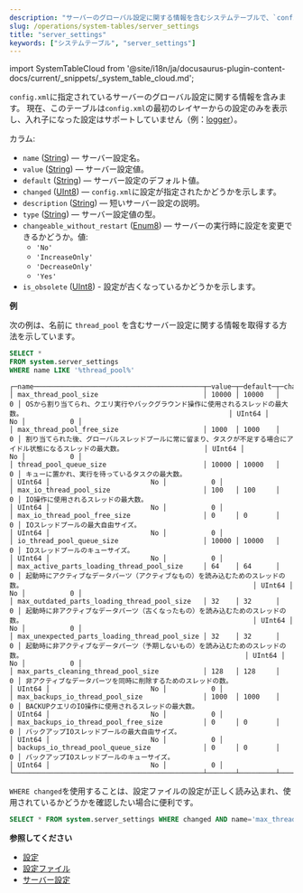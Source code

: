 ```yaml
---
description: "サーバーのグローバル設定に関する情報を含むシステムテーブルで、`config.xml`に指定されています。"
slug: /operations/system-tables/server_settings
title: "server_settings"
keywords: ["システムテーブル", "server_settings"]
---
```

import SystemTableCloud from '@site/i18n/ja/docusaurus-plugin-content-docs/current/_snippets/_system_table_cloud.md';

<SystemTableCloud/>

`config.xml`に指定されているサーバーのグローバル設定に関する情報を含みます。
現在、このテーブルは`config.xml`の最初のレイヤーからの設定のみを表示し、入れ子になった設定はサポートしていません（例：[logger](../../operations/server-configuration-parameters/settings.md#logger)）。

カラム:

- `name` ([String](../../sql-reference/data-types/string.md)) — サーバー設定名。
- `value` ([String](../../sql-reference/data-types/string.md)) — サーバー設定値。
- `default` ([String](../../sql-reference/data-types/string.md)) — サーバー設定のデフォルト値。
- `changed` ([UInt8](../../sql-reference/data-types/int-uint.md#uint-ranges)) — `config.xml`に設定が指定されたかどうかを示します。
- `description` ([String](../../sql-reference/data-types/string.md)) — 短いサーバー設定の説明。
- `type` ([String](../../sql-reference/data-types/string.md)) — サーバー設定値の型。
- `changeable_without_restart` ([Enum8](../../sql-reference/data-types/enum.md)) — サーバーの実行時に設定を変更できるかどうか。値:
    - `'No'`
    - `'IncreaseOnly'`
    - `'DecreaseOnly'`
    - `'Yes'`
- `is_obsolete` ([UInt8](../../sql-reference/data-types/int-uint.md#uint-ranges)) - 設定が古くなっているかどうかを示します。

**例**

次の例は、名前に `thread_pool` を含むサーバー設定に関する情報を取得する方法を示しています。

``` sql
SELECT *
FROM system.server_settings
WHERE name LIKE '%thread_pool%'
```

``` text
┌─name──────────────────────────────────────────┬─value─┬─default─┬─changed─┬─description─────────────────────────────────────────────────────────────────────────────────────────────────────────────────────────────────────────┬─type───┬─changeable_without_restart─┬─is_obsolete─┐
│ max_thread_pool_size                          │ 10000 │ 10000   │       0 │ OSから割り当てられ、クエリ実行やバックグラウンド操作に使用されるスレッドの最大数。                                                   │ UInt64 │                         No │           0 │
│ max_thread_pool_free_size                     │ 1000  │ 1000    │       0 │ 割り当てられた後、グローバルスレッドプールに常に留まり、タスクが不足する場合にアイドル状態になるスレッドの最大数。                    │ UInt64 │                         No │           0 │
│ thread_pool_queue_size                        │ 10000 │ 10000   │       0 │ キューに置かれ、実行を待っているタスクの最大数。                                                                                          │ UInt64 │                         No │           0 │
│ max_io_thread_pool_size                       │ 100   │ 100     │       0 │ IO操作に使用されるスレッドの最大数。                                                                                                         │ UInt64 │                         No │           0 │
│ max_io_thread_pool_free_size                  │ 0     │ 0       │       0 │ IOスレッドプールの最大自由サイズ。                                                                                                           │ UInt64 │                         No │           0 │
│ io_thread_pool_queue_size                     │ 10000 │ 10000   │       0 │ IOスレッドプールのキューサイズ。                                                                                                            │ UInt64 │                         No │           0 │
│ max_active_parts_loading_thread_pool_size     │ 64    │ 64      │       0 │ 起動時にアクティブなデータパーツ（アクティブなもの）を読み込むためのスレッドの数。                                                         │ UInt64 │                         No │           0 │
│ max_outdated_parts_loading_thread_pool_size   │ 32    │ 32      │       0 │ 起動時に非アクティブなデータパーツ（古くなったもの）を読み込むためのスレッドの数。                                                         │ UInt64 │                         No │           0 │
│ max_unexpected_parts_loading_thread_pool_size │ 32    │ 32      │       0 │ 起動時に非アクティブなデータパーツ（予期しないもの）を読み込むためのスレッドの数。                                                       │ UInt64 │                         No │           0 │
│ max_parts_cleaning_thread_pool_size           │ 128   │ 128     │       0 │ 非アクティブなデータパーツを同時に削除するためのスレッドの数。                                                                           │ UInt64 │                         No │           0 │
│ max_backups_io_thread_pool_size               │ 1000  │ 1000    │       0 │ BACKUPクエリのIO操作に使用されるスレッドの最大数。                                                                                          │ UInt64 │                         No │           0 │
│ max_backups_io_thread_pool_free_size          │ 0     │ 0       │       0 │ バックアップIOスレッドプールの最大自由サイズ。                                                                                              │ UInt64 │                         No │           0 │
│ backups_io_thread_pool_queue_size             │ 0     │ 0       │       0 │ バックアップIOスレッドプールのキューサイズ。                                                                                                │ UInt64 │                         No │           0 │
└───────────────────────────────────────────────┴───────┴─────────┴─────────┴─────────────────────────────────────────────────────────────────────────────────────────────────────────────────────────────────────────────────────┴────────┴────────────────────────────┴─────────────┘

```

`WHERE changed`を使用することは、設定ファイルの設定が正しく読み込まれ、使用されているかどうかを確認したい場合に便利です。

<!-- -->

``` sql
SELECT * FROM system.server_settings WHERE changed AND name='max_thread_pool_size'
```

**参照してください**

- [設定](../../operations/system-tables/settings.md)
- [設定ファイル](../../operations/configuration-files.md)
- [サーバー設定](../../operations/server-configuration-parameters/settings.md)
